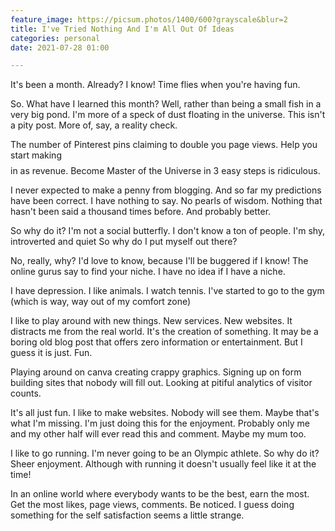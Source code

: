 ```yaml
---
feature_image: https://picsum.photos/1400/600?grayscale&blur=2
title: I've Tried Nothing And I'm All Out Of Ideas
categories: personal
date: 2021-07-28 01:00

---
```

It's been a month. Already? I know! Time flies when you're having fun.

So. What have I learned this month? Well, rather than being a small fish in a very big pond. I'm more of a speck of dust floating in the universe. This isn't a pity post. More of, say, a reality check.

The number of Pinterest pins claiming to double you page views. Help you start making $$$$ in as revenue. Become Master of the Universe in 3 easy steps is ridiculous.

I never expected to make a penny from blogging. And so far my predictions have been correct. I have nothing to say. No pearls of wisdom. Nothing that hasn't been said a thousand times before. And probably better.

So why do it? I'm not a social butterfly. I don't know a ton of people. I'm shy, introverted and quiet So why do I put myself out there?

No, really, why? I'd love to know, because I'll be buggered if I know! The online gurus say to find your niche. I have no idea if I have a niche.

I have depression. I like animals. I watch tennis. I've started to go to the gym (which is way, way out of my comfort zone)

I like to play around with new things. New services. New websites. It distracts me from the real world. It's the creation of something. It may be a boring old blog post that offers zero information or entertainment. But I guess it is just. Fun.

Playing around on canva creating crappy graphics. Signing up on form building sites that nobody will fill out. Looking at pitiful analytics of visitor counts.

It's all just fun. I like to make websites. Nobody will see them. Maybe that's what I'm missing. I'm just doing this for the enjoyment. Probably only me and my other half will ever read this and comment. Maybe my mum too.

I like to go running. I'm never going to be an Olympic athlete. So why do it? Sheer enjoyment. Although with running it doesn't usually feel like it at the time!

In an online world where everybody wants to be the best, earn the most. Get the most likes, page views, comments. Be noticed. I guess doing something for the self satisfaction seems a little strange. 